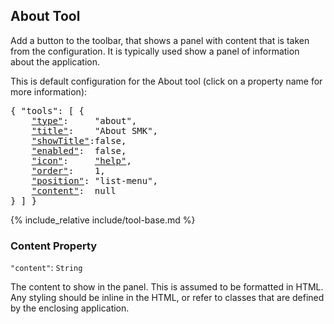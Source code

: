 ## About Tool


Add a button to the toolbar, that shows a panel with content that is taken from the configuration.
It is typically used show a panel of information about the application.

This is default configuration for the About tool (click on a property name for more information):
<pre>
{ "tools": [ {
    <a href="#type-property"     >"type"</a>:     "about",
    <a href="#title-property"    >"title"</a>:    "About SMK",
    <a href="#showtitle-property">"showTitle"</a>:false,
    <a href="#enabled-property"  >"enabled"</a>:  false,
    <a href="#icon-property"     >"icon"</a>:     <a href="https://material.io/tools/icons/?icon=help" target="material">"help"</a>,
    <a href="#order-property"    >"order"</a>:    1,
    <a href="#position-property" >"position"</a>: "list-menu",
    <a href="#content-property"  >"content"</a>:  null
} ] }
</pre>

{% include_relative include/tool-base.md %}

### Content Property
`"content"`: `String`

The content to show in the panel.
This is assumed to be formatted in HTML.
Any styling should be inline in the HTML, or refer to classes that are defined by the enclosing application.

